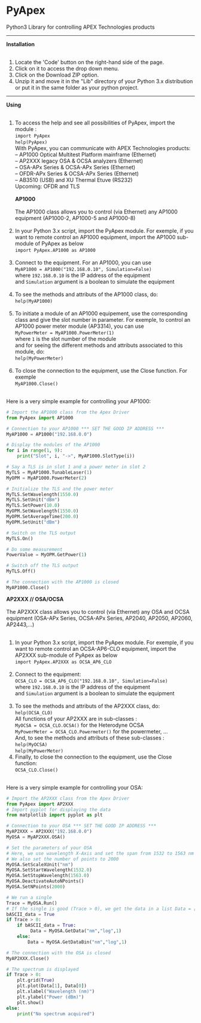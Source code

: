 
PyApex
======

Python3 Library for controlling APEX Technologies products

***
**Installation**<br><br>
1. Locate the 'Code' button on the right-hand side of the page.
2. Click on it to access the drop down menu.
3. Click on the Download ZIP option.
4. Unzip it and move it in the "Lib" directory of your Python 3.x distribution or put it in the same folder as your python project. 
***
**Using**<br><br>
1. To access the help and see all possibilities of PyApex, import the module :<br> 
`import PyApex`<br>
`help(PyApex)`<br>
With PyApex, you can communicate with APEX Technologies products:<br>
– AP1000 Optical Multitest Platform mainframe (Ethernet)<br>
– AP2XXX legacy OSA & OCSA analyzers (Ethernet)<br>
– OSA-APx Series & OCSA-APx Series (Ethernet)<br>
– OFDR-APx Series & OCSA-APx Series (Ethernet)<br>
– AB3510 (USB) and XU Thermal Etuve (RS232)<br>
Upcoming: OFDR and TLS<br><br>
**AP1000**<br><br>
The AP1000 class allows you to control (via Ethernet) any AP1000 equipment (AP1000-2, AP1000-5 and AP1000-8)<br><br>
1. In your Python 3.x script, import the PyApex module. For exemple, if you want to remote control an AP1000 equipment, import the AP1000 sub-module of PyApex as below<br>
`import PyApex.AP1000 as AP1000`<br><br>
2. Connect to the equipment. For an AP1000, you can use<br>
`MyAP1000 = AP1000("192.168.0.10", Simulation=False)`<br>
where `192.168.0.10` is the IP address of the equipment<br>
and `Simulation` argument is a boolean to simulate the equipment<br><br>
3. To see the methods and attributs of the AP1000 class, do:<br>
`help(MyAP1000)`<br><br>
4. To initiate a module of an AP1000 equipement, use the corresponding class and give the slot number in parameter. For exemple, to control an AP1000 power meter module (AP3314), you can use<br>
`MyPowerMeter = MyAP1000.PowerMeter(1)`<br>
where `1` is the slot number of the module<br>
and for seeing the different methods and attributs associated to this module, do:<br>
`help(MyPowerMeter)`<br><br>
5. To close the connection to the equipment, use the Close function. For exemple<br>
`MyAP1000.Close()`<br><br>

Here is a very simple example for controlling your AP1000:<br>
```python
# Import the AP1000 class from the Apex Driver
from PyApex import AP1000

# Connection to your AP1000 *** SET THE GOOD IP ADDRESS ***
MyAP1000 = AP1000("192.168.0.0")

# Display the modules of the AP1000
for i in range(1, 9):
	print("Slot", i, "->", MyAP1000.SlotType(i))

# Say a TLS is in slot 1 and a power meter in slot 2
MyTLS = MyAP1000.TunableLaser(1)
MyOPM = MyAP1000.PowerMeter(2)

# Initialize the TLS and the power meter
MyTLS.SetWavelength(1550.0)
MyTLS.SetUnit("dBm")
MyTLS.SetPower(10.0)
MyOPM.SetWavelength(1550.0)
MyOPM.SetAverageTime(200.0)
MyOPM.SetUnit("dBm")

# Switch on the TLS output
MyTLS.On()

# Do some measurement
PowerValue = MyOPM.GetPower(1)

# Switch off the TLS output
MyTLS.Off()

# The connection with the AP1000 is closed
MyAP1000.Close()
```
**AP2XXX // OSA/OCSA**<br><br>
The AP2XXX class allows you to control (via Ethernet) any OSA and OCSA equipment (OSA-APx Series, OCSA-APx Series, AP2040, AP2050, AP2060, AP2443,...)<br><br>
1. In your Python 3.x script, import the PyApex module. For exemple, if you want to remote control an OCSA-AP6-CLO equipment, import the AP2XXX sub-module of PyApex as below<br>
`import PyApex.AP2XXX as OCSA_AP6_CLO`<br><br>
2. Connect to the equipment:<br>
`OCSA_CLO = OCSA_AP6_CLO("192.168.0.10", Simulation=False)`<br>
where `192.168.0.10` is the IP address of the equipment<br>
and `Simulation` argument is a boolean to simulate the equipment<br><br>
3. To see the methods and attributs of the AP2XXX class, do:<br>
`help(OCSA_CLO)`<br>
All functions of your AP2XXX are in sub-classes :<br>
`MyOCSA = OCSA_CLO.OCSA()` for the Heterodyne OCSA<br>
`MyPowerMeter = OCSA_CLO.Powermeter()` for the powermeter, ...<br>
And, to see the methods and attributs of these sub-classes :<br>
`help(MyOCSA)`<br>
`help(MyPowerMeter)`<br>
4. Finally, to close the connection to the equipment, use the Close function:<br>
`OCSA_CLO.Close()`<br><br>

Here is a very simple example for controlling your OSA:<br>
```python
# Import the AP2XXX class from the Apex Driver
from PyApex import AP2XXX
# Import pyplot for displaying the data
from matplotlib import pyplot as plt

# Connection to your OSA *** SET THE GOOD IP ADDRESS ***
MyAP2XXX = AP2XXX("192.168.0.0")
MyOSA = MyAP2XXX.OSA()

# Set the parameters of your OSA
# Here, we use wavelength X-Axis and set the span from 1532 to 1563 nm
# We also set the number of points to 2000
MyOSA.SetScaleXUnit("nm")
MyOSA.SetStartWavelength(1532.0)
MyOSA.SetStopWavelength(1563.0)
MyOSA.DeactivateAutoNPoints()
MyOSA.SetNPoints(2000)

# We run a single
Trace = MyOSA.Run()
# If the single is good (Trace > 0), we get the data in a list Data = [[Power Data], [Wavelength Data]]
bASCII_data = True
if Trace > 0:
	if bASCII_data = True:
		 Data = MyOSA.GetData("nm","log",1)
	else:
		Data = MyOSA.GetDataBin("nm","log",1)

# The connection with the OSA is closed
MyAP2XXX.Close()

# The spectrum is displayed
if Trace > 0:
	plt.grid(True)
	plt.plot(Data[1], Data[0])
	plt.xlabel("Wavelength (nm)")
	plt.ylabel("Power (dBm)")
	plt.show()
else:
	print("No spectrum acquired")
```
